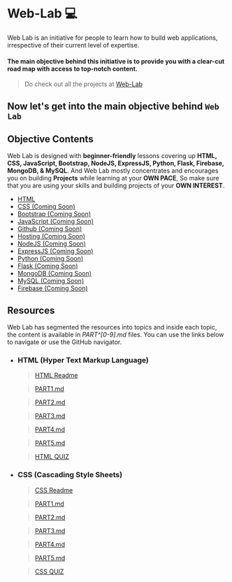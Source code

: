 # Web-Lab 💻
Web Lab is an initiative for people to learn how to build web applications, irrespective of their current level of expertise.

#### The main objective behind this initiative is to provide you with a clear-cut road map with access to top-notch content.

> Do check out all the projects at [Web-Lab](https://saijeevanpuchakayala.github.io/Web-Lab/)

## Now let's get into the main objective behind `Web Lab`

## Objective Contents

Web Lab is designed with **beginner-friendly** lessons covering up **HTML, CSS, JavaScript, Bootstrap, NodeJS, ExpressJS, Python, Flask, Firebase, MongoDB, & MySQL**. And Web Lab mostly concentrates and encourages you on building **Projects** while learning at your **OWN PACE**, So make sure that you are using your skills and building projects of your **OWN INTEREST**.


- [HTML](/HTML/ReadME.md)
- [CSS (Coming Soon)](/CSS/ReadME.md) 
- [Bootstrap (Coming Soon)](/Bootstrap/ReadME.md)
- [JavaScript (Coming Soon)](/JavaScript/ReadME.md)
- [Github (Coming Soon)](/Github/ReadME.md)
- [Hosting (Coming Soon)](/Hosting/ReadME.md)
- [NodeJS (Coming Soon)](/NodeJS/ReadME.md)
- [ExpressJS (Coming Soon)](/ExpressJS/ReadME.md)
- [Python (Coming Soon)](/Python/ReadME.md)
- [Flask (Coming Soon)](/Flask/ReadME.md)
- [MongoDB (Coming Soon)](/MongoDB/ReadME.md)
- [MySQL (Coming Soon)](/MySQL/ReadME.md)
- [Firebase (Coming Soon)](/Firebase/ReadME.md)


## Resources

Web Lab has segmented the resources into topics and inside each topic, the content is available in _PART^[0-9].md_ files. You can use the links below to navigate or use the GitHub navigator.

* ### HTML (Hyper Text Markup Language)
  > [HTML Readme](https://github.com/SaiJeevanPuchakayala/Web-Lab/blob/main/HTML/ReadME.md)

  > [PART1.md](https://github.com/SaiJeevanPuchakayala/Web-Lab/blob/main/HTML/PART1.md)

  > [PART2.md](https://github.com/SaiJeevanPuchakayala/Web-Lab/blob/main/HTML/PART2.md)

  > [PART3.md](https://github.com/SaiJeevanPuchakayala/Web-Lab/blob/main/HTML/PART3.md)

  > [PART4.md](https://github.com/SaiJeevanPuchakayala/Web-Lab/blob/main/HTML/PART4.md)

  > [PART5.md](https://github.com/SaiJeevanPuchakayala/Web-Lab/blob/main/HTML/PART5.md)

  > [HTML QUIZ](https://github.com/SaiJeevanPuchakayala/Web-Lab/blob/main/HTML/Html_Quiz.md)


* ### CSS (Cascading Style Sheets)
  > [CSS Readme](https://github.com/SaiJeevanPuchakayala/Web-Lab/blob/main/CSS/ReadME.md)

  > [PART1.md](https://github.com/SaiJeevanPuchakayala/Web-Lab/blob/main/CSS/PART1.md)

  > [PART2.md](https://github.com/SaiJeevanPuchakayala/Web-Lab/blob/main/CSS/PART2.md)

  > [PART3.md](https://github.com/SaiJeevanPuchakayala/Web-Lab/blob/main/CSS/PART3.md)

  > [PART4.md](https://github.com/SaiJeevanPuchakayala/Web-Lab/blob/main/CSS/PART4.md)

  > [PART5.md](https://github.com/SaiJeevanPuchakayala/Web-Lab/blob/main/CSS/PART5.md)

  > [CSS QUIZ](https://github.com/SaiJeevanPuchakayala/Web-Lab/blob/main/CSS/CSS_Quiz.md)